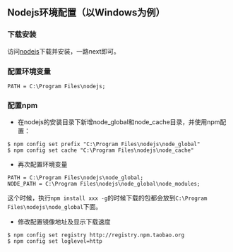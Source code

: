 
## Nodejs环境配置（以Windows为例）

### 下载安装
访问[nodejs](https://nodejs.org/)下载并安装，一路next即可。

### 配置环境变量

```
PATH = C:\Program Files\nodejs;
```
### 配置npm
- 在nodejs的安装目录下新增node_global和node_cache目录，并使用npm配置：

```
$ npm config set prefix "C:\Program Files\nodejs\node_global"
$ npm config set cache "C:\Program Files\nodejs\node_cache"
```

- 再次配置环境变量

```
PATH = C:\Program Files\nodejs\node_global;
NODE_PATH = C:\Program Files\nodejs\node_global\node_modules;
```

这个时候，执行`npm install xxx -g`的时候下载的包都会放到`C:\Program Files\nodejs\node_global`下面。

- 修改配置镜像地址及显示下载速度

```
$ npm config set registry http://registry.npm.taobao.org
$ npm config set loglevel=http
```
